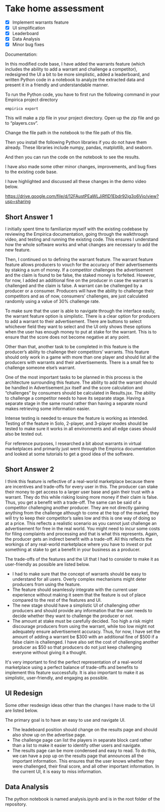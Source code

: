 # Take home assessment

- [x] Implement warrants feature
- [x] UI simplification
- [x] Leaderboard
- [x] Data Analysis
- [x] Minor bug fixes
      
Documentation:

In this modified code base, I have added the warrants feature (which includes the ability to add a warrant and challenge a competitor), redesigned the UI a bit to be more simplistic, added a leaderboard, and written Python code in a notebook to analyze the extracted data and present it in a friendly and understandable manner.

To run the Python code, you have to first run the following command in your Empirica project directory

`empirica export`

This will make a zip file in your project directory. Open up the zip file and go to “players.csv”. 

Change the file path in the notebook to the file path of this file. 

Then you install the following Python libraries if you do not have them already. These libraries include numpy, pandas, matplotlib, and seaborn. 

And then you can run the code on the notebook to see the results. 

I have also made some other minor changes, improvements, and bug fixes to the existing code base. 

I have highlighted and discussed all these changes in the demo video below. 

https://drive.google.com/file/d/12FAustPEaWLJiRflD1Ebdr92jg3o6Vjo/view?usp=sharing


## Short Answer 1

I initially spent time to familiarize myself with the existing codebase by reviewing the Empirica documentation, going through the walkthrough video, and testing and running the existing code. This ensures I understand how the whole software works and what changes are necessary to add the new feature. 

Then, I continued on to defining the warrant feature. The warrant feature feature allows producers to vouch for the accuracy of their advertisements by staking a sum of money. If a competitor challenges the advertisement and the claim is found to be false, the staked money is forfeited. However, for now, I added an additional fine on the producer in case the warrant is challenged and the claim is false. A warrant can be challenged by a producer or a consumer. Producers will have the ability to challenge their competitors and as of now, consumers’ challenges, are just calculated randomly using a value of 30% challenge rate.

To make sure that the user is able to navigate through the interface easily, the warrant feature option is simplistic. There is a clear option for producers to add a warrant to their advertisement. There are buttons to select whichever field they want to select and the UI only shows these options when the user has enough money to put at stake for the warrant. This is to ensure that the score does not become negative at any point. 

Other than that, another task to be completed in this feature is the producer’s ability to challenge their competitors’ warrants. This feature should only work in a game with more than one player and should list all the producers with warrants and their advertisements. There is a small fee to challenge someone else’s warrant. 

One of the most important tasks to be planned in this process is the architecture surrounding this feature. The ability to add the warrant should be handled in Advertisement.jsx itself and the score calculation and “challenges” by consumers should be calculated in Results.jsx. The ability to challenge a competitor needs to have its separate stage. Having a separate stage in the same round rather than having a separate round makes retrieving some information easier.

Intense testing is needed to ensure the feature is working as intended. Testing of the feature in Solo, 2-player, and 3-player modes should be tested to make sure it works in all environments and all edge cases should also be tested out. 

For reference purposes, I researched a bit about warrants in virtual marketplaces and primarily just went through the Empirica documentation and looked at some tutorials to get a good idea of the software. 



## Short Answer 2

I think this feature is reflective of a real-world marketplace because there are incentives and trade-offs for every user in this. The producer can stake their money to get access to a larger user base and gain their trust with a warrant. They do this while risking losing more money if their claim is false. Thus, you get a benefit with a trade-off. The same can be said of a competitor challenging another producer. They are not directly gaining anything from the challenge although to come at the top of the market, they will try to keep their competitor’s sales low and this is one way of doing so at a price. This reflects a realistic scenario as you cannot just challenge an advertisement for free in the real world. You might need to incur some costs for filing complaints and processing and that is what this represents. Again, the producer gets an indirect benefit with a trade-off. All this reflects the workings of any real-world marketplace where you have to invest or put something at stake to get a benefit in your business as a producer. 

The trade-offs of the features and the UI that I had to consider to make it as user-friendly as possible are listed below. 

-	I had to make sure that the concept of warrants should be easy to understand for all users. Overly complex mechanisms might deter producers from using the feature.
-	The feature should seamlessly integrate with the current user experience without making it seem that the feature is out of place compared to the rest of the features and UI. 
-	The new stage should have a simplistic UI of challenging other producers and should provide any information that the user needs to decide whether they want to challenge the producer or not. 
-	The amount at stake must be carefully decided. Too high a risk might discourage producers from using the warrant, while too low might not adequately ensure advertisement accuracy. Thus, for now, I have set the amount of adding a warrant be $300 with an additional fine of $500 if a false claim is challenged. I have also set the cost of challenging another producer as $50 so that producers do not just keep challenging everyone without giving it a thought. 

It's very important to find the perfect representation of a real-world marketplace using a perfect balance of trade-offs and benefits to implement this feature successfully. It is also important to make it as simplistic, user-friendly, and engaging as possible.

## UI Redesign

Some other resdesign ideas other than the changes I have made to the UI are listed below. 

The primary goal is to have an easy to use and navigate UI. 

- The leadeboard position should change on the results page and should also show up on the advertise page. 
- The challenge page can list the players in separate block card rather than a list to make it easier to identify other users and navigate.
- The results page can be more condensed and easy to read. To do this, we can have a pop up on the results page that announces all the important information. This ensures that the user knows whether they were challenged, their final score, and all other important information. In the current UI, it is easy to miss information. 

## Data Analysis 

The python notebook is named analysis.ipynb and is in the root folder of the repository. 
